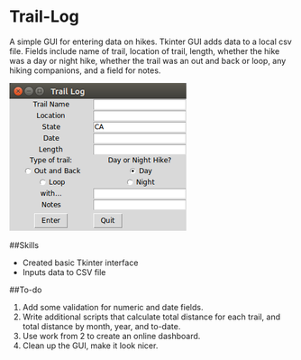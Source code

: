 # Trail-Log
A simple GUI for entering data on hikes. Tkinter GUI adds data to a local csv file. Fields include name of trail, location of trail, length, whether the hike was a day or night hike, whether the trail was an out and back or loop, any hiking companions, and a field for notes.

![Screenshot](/trail-log.py-screen-shot.png?raw=true "Trail Log Screenshot")

##Skills
* Created basic Tkinter interface
* Inputs data to CSV file

##To-do
1. Add some validation for numeric and date fields.
2. Write additional scripts that calculate total distance for each trail, and total distance by month, year, and to-date. 
3. Use work from 2 to create an online dashboard.
4. Clean up the GUI, make it look nicer.
